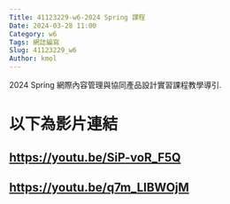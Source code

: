 ```yaml
---
Title: 41123229-w6-2024 Spring 課程
Date: 2024-03-28 11:00
Category: w6
Tags: 網誌編寫
Slug: 41123229_w6
Author: kmol
---
```


2024 Spring 網際內容管理與協同產品設計實習課程教學導引.

<!-- PELICAN_END_SUMMARY -->

# 以下為影片連結
 ## https://youtu.be/SiP-voR_F5Q  
 
## https://youtu.be/q7m_LIBWOjM
